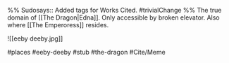 %%
Sudosays:: Added tags for Works Cited.
#trivialChange 
%%
The true domain of [[The Dragon|Edna]]. Only accessible by broken elevator. Also where [[The Emperoress]] resides.

![[eeby deeby.jpg]]

#places #eeby-deeby #stub #the-dragon #Cite/Meme